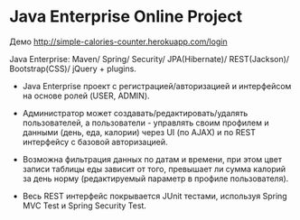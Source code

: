 
Java Enterprise Online Project
===============================

Демо http://simple-calories-counter.herokuapp.com/login

Java Enterprise:
Maven/ Spring/ Security/ JPA(Hibernate)/ REST(Jackson)/ Bootstrap(CSS)/ jQuery + plugins.

- Java Enterprise проект с регистрацией/авторизацией и интерфейсом на основе ролей (USER, ADMIN). 

- Администратор может создавать/редактировать/удалять пользователей, а пользователи - управлять своим профилем и данными (день, еда, калории) через UI (по AJAX) и по REST интерфейсу с базовой авторизацией. 

- Возможна фильтрация данных по датам и времени, при этом цвет записи таблицы еды зависит от того, превышает ли сумма калорий за день норму (редактируемый параметр в профиле пользователя). 

- Весь REST интерфейс покрывается JUnit тестами, используя Spring MVC Test и Spring Security Test.

